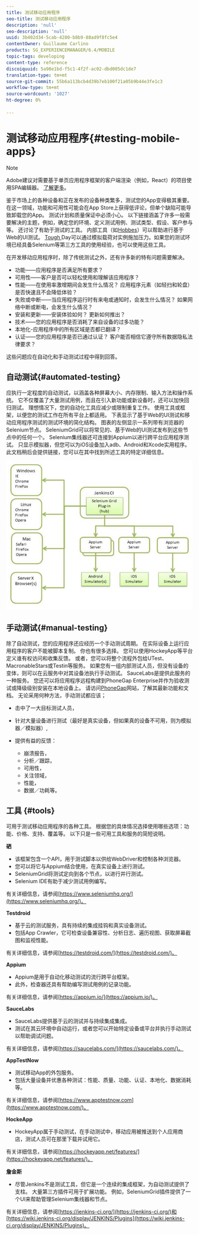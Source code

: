 ```yaml
---
title: 测试移动应用程序
seo-title: 测试移动应用程序
description: 'null'
seo-description: 'null'
uuid: 3b402d34-5cab-4280-b8b9-88ad9f8fc5e4
contentOwner: Guillaume Carlino
products: SG_EXPERIENCEMANAGER/6.4/MOBILE
topic-tags: developing
content-type: reference
discoiquuid: 5a98e1bd-f5c1-4f2f-ac02-dbd005dc1de7
translation-type: tm+mt
source-git-commit: 55b6a113bcb4d39b7eb100f21a05b9b44e3fe1c3
workflow-type: tm+mt
source-wordcount: '1027'
ht-degree: 0%

---
```



# 测试移动应用程序{#testing-mobile-apps}

>[!NOTE]
>
>Adobe建议对需要基于单页应用程序框架的客户端渲染（例如，React）的项目使用SPA编辑器。 [了解更多](/help/sites-developing/spa-overview.md)。

鉴于市场上的各种设备和正在发布的设备种类繁多，测试您的App变得极其重要。 在这一领域，功能和可用性可能会在App Store上获得低评论，但单个缺陷可能导致卸载您的App。 测试计划和质量保证中必须小心。 以下链接涵盖了许多一般需要解决的主题，例如，确定您的环境、定义测试用例、测试类型、假设、客户参与等。 还讨论了有助于测试的工具。 内部工具（如[Hobbes](/help/sites-developing/hobbes.md)）可以帮助进行基于Web的UI测试。 [Tough ](/help/sites-developing/tough-day.md) Day可以通过模拟载荷对实例施加压力。如果您的测试环境已经具备Selenium等第三方工具的使用经验，也可以使用这些工具。

在开发移动应用程序时，除了传统测试之外，还有许多新的特有问题需要解决。

* 功能——应用程序是否满足所有要求？
* 可用性——客户是否可以轻松使用和理解该应用程序？
* 性能——在使用率激增期间会发生什么情况？ 应用程序元素（如轻扫和轮盘）是否快速且不会降低体验？
* 失败或中断——当应用程序运行时有来电或通知时，会发生什么情况？ 如果网络中断或断电，会发生什么情况？
* 安装和更新——安装体验如何？ 更新如何推出？
* 技术——您的应用程序是否消耗了来自设备的过多功能？
* 本地化-应用程序中的所有区域是否都已翻译？
* 认证——您的应用程序是否已通过认证？ 客户能否相信它遵守所有数据隐私法律要求？

这些问题应在自动化和手动测试过程中得到回答。

## 自动测试{#automated-testing}

应执行一定程度的自动测试，以涵盖各种屏幕大小、内存限制、输入方法和操作系统。 它不仅覆盖了大量测试用例，而且在引入新功能或新设备时，还可以加快回归测试。 理想情况下，您的自动化工具应减少或限制重复工作。 使用工具或框架，以便您的测试工作在所有平台上都适用。 下表显示了基于Web的UI测试和移动应用程序测试的测试环境的简化结构。 图表的左侧显示一系列带有浏览器的Selenium节点。 SeleniumGrid可以将常见的、基于Web的UI测试发布到这些节点中的任何一个。 Selenium集线器还可连接到Appium以进行跨平台应用程序测试。 只显示模拟器，但您可以为iOS设备加入adb、Android和Xcode实用程序。 此文档稍后会提供链接，您可以在其中找到所述工具的特定详细信息。

![chlimage_1](assets/chlimage_1.jpeg)

## 手动测试{#manual-testing}

除了自动测试，您的应用程序还应经历一个手动测试周期。 在实际设备上运行应用程序的客户不能被脚本复制。 你也有很多选择。 您可以使用HockeyApp等平台定义谁有权访问和收集反馈。 或者，您可以将整个流程外包给UTest、MacronableStars或Testin等服务。 如果您有一组内部测试人员，但没有设备的变体，则可以在云服务中对其设备池执行手动测试。 SauceLabs是提供此服务的一种服务。 您还可以将应用程序远程构建到PhoneGap Enterprise并作为验收测试或降级级别安装在本地设备上。 请访问[PhoneGap](https://phonegap.com/)网站，了解其最新功能和文档。 无论采用何种方法，手动测试都应该；

* 击中了一大目标测试人员，
* 针对大量设备进行测试（最好是真实设备，但如果真的设备不可用，则为模拟器／模拟器）,
* 提供有益的反馈：

   * 崩溃报告，
   * 分析／跟踪，
   * 可用性，
   * 关注领域，
   * 性能，
   * 数据／功耗等。

## 工具 {#tools}

可用于测试移动应用程序的各种工具。 根据您的具体情况选择使用哪些选项：功能、价格、支持、覆盖等。 以下只是一些可用工具和服务的简短说明。

**硒**

* 该框架包含一个API，用于测试脚本以供给WebDriver和控制各种浏览器。
* 您可以将它与Appium结合使用，在真实设备上进行测试。
* SeleniumGrid将测试定向到各个节点，以进行并行测试。
* Selenium IDE有助于减少测试用例编写。

有关详细信息，请参阅[https://www.seleniumhq.org/](https://www.seleniumhq.org/)。

**Testdroid**

* 基于云的测试服务，具有持续的集成挂钩和真实设备测试。
* 包括App Crawler，它可检查设备兼容性、分析日志、遍历视图、获取屏幕截图和监视性能。

有关详细信息，请参阅[https://testdroid.com/](https://testdroid.com/)。

**Appium**

* Appium是用于自动化移动测试的流行跨平台框架。
* 此外，检查器还具有帮助编写测试用例的记录功能。

有关详细信息，请参阅[https://appium.io/](https://appium.io/)。

**SauceLabs**

* SauceLabs提供基于云的测试并与持续集成集成。
* 测试在其云环境中自动运行，或者您可以开始特定设备或平台并执行手动测试以帮助调试问题。

有关详细信息，请参阅[https://saucelabs.com/](https://saucelabs.com/)。

**AppTestNow**

* 测试移动App的外包服务。
* 包括大量设备并优惠各种测试：性能、质量、功能、认证、本地化、数据消耗等。

有关详细信息，请参阅[https://www.apptestnow.com](https://www.apptestnow.com/)。

**HockeApp**

* HockeyApp属于手动测试，在手动测试中，移动应用被推送到个人应用商店，测试人员可在那里下载并试用它。

有关详细信息，请参阅[https://hockeyapp.net/features/](https://hockeyapp.net/features/)。

**詹金斯**

* 尽管Jenkins不是测试工具，但它是一个连续的集成框架，为自动测试提供了支柱。 大量第三方插件可用于扩展功能。 例如，SeleniumGrid插件提供了一个UI来帮助管理Selenium集线器和节点。

有关详细信息，请参阅[https://jenkins-ci.org/](https://jenkins-ci.org/)和[https://wiki.jenkins-ci.org/display/JENKINS/Plugins](https://wiki.jenkins-ci.org/display/JENKINS/Plugins)。
